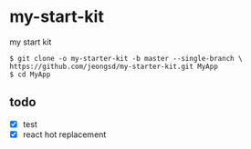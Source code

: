 # my-start-kit
my start kit

```shell
$ git clone -o my-starter-kit -b master --single-branch \         
https://github.com/jeongsd/my-starter-kit.git MyApp
$ cd MyApp
```

## todo
- [x] test
- [x] react hot replacement
